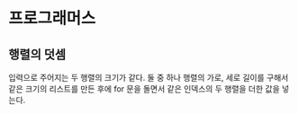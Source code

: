 # 프로그래머스

## 행렬의 덧셈

입력으로 주어지는 두 행렬의 크기가 같다. 둘 중 하나 행렬의 가로, 세로 길이를 구해서 같은 크기의 리스트를 만든 후에 for 문을 돌면서 같은 인덱스의 두 행렬을 더한 값을 넣는다.

